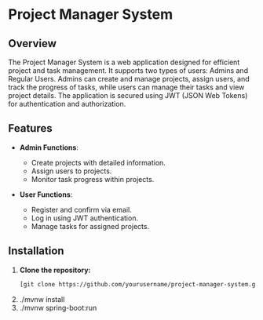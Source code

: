 # Project Manager System

## Overview

The Project Manager System is a web application designed for efficient project and task management. It supports two types of users: Admins and Regular Users. Admins can create and manage projects, assign users, and track the progress of tasks, while users can manage their tasks and view project details. The application is secured using JWT (JSON Web Tokens) for authentication and authorization.

## Features

- **Admin Functions**:
  - Create projects with detailed information.
  - Assign users to projects.
  - Monitor task progress within projects.

- **User Functions**:
  - Register and confirm via email.
  - Log in using JWT authentication.
  - Manage tasks for assigned projects.

## Installation

1. **Clone the repository:**
   ```bash
   [git clone https://github.com/yourusername/project-manager-system.git](https://github.com/ayushgargrk/Project-Manager-System.git)
2. ./mvnw install
3. ./mvnw spring-boot:run


